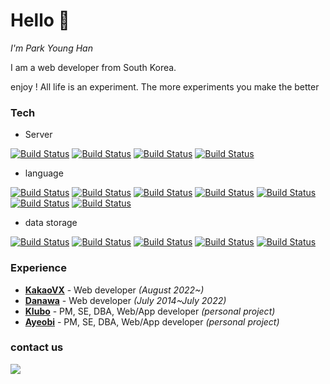 # Hello 👋
_I'm Park Young Han_

I am a web developer from South Korea.

enjoy ! All life is an experiment. The more experiments you make the better

  

### Tech
- Server

[![Build Status](https://img.shields.io/badge/Ubuntu-E95420?style=for-the-badge&logo=Ubuntu&logoColor=white)](https://travis-ci.org/joemccann/dillinger) [![Build Status](https://img.shields.io/badge/CentOS-262577?style=for-the-badge&logo=CentOS&logoColor=white)](https://travis-ci.org/joemccann/dillinger) [![Build Status](https://img.shields.io/badge/AmazonAWS-232F3E?style=for-the-badge&logo=AmazonAWS&logoColor=white)](https://travis-ci.org/joemccann/dillinger) [![Build Status](https://img.shields.io/badge/Docker-2496ED?style=for-the-badge&logo=Docker&logoColor=white)](https://travis-ci.org/joemccann/dillinger)

 

- language

[![Build Status](https://img.shields.io/badge/HTML5-E34F26?style=for-the-badge&logo=HTML5&logoColor=white)](https://travis-ci.org/joemccann/dillinger)  [![Build Status](https://img.shields.io/badge/CSS3-1572B6?style=for-the-badge&logo=CSS3&logoColor=white)](https://travis-ci.org/joemccann/dillinger) [![Build Status](https://img.shields.io/badge/PHP-777BB4?style=for-the-badge&logo=PHP&logoColor=white)](https://travis-ci.org/joemccann/dillinger) [![Build Status](https://img.shields.io/badge/Javascript-F7DF1E?style=for-the-badge&logo=JavaScript&logoColor=white)](https://travis-ci.org/joemccann/dillinger)  [![Build Status](https://img.shields.io/badge/SpringBoot-6DB33F?style=for-the-badge&logo=SpringBoot&logoColor=white)](https://travis-ci.org/joemccann/dillinger)
 [![Build Status](https://img.shields.io/badge/Python-3776AB?style=for-the-badge&logo=PYTHON&logoColor=white)](httups://travis-ci.org/joemccann/dillinger) [![Build Status](https://img.shields.io/badge/Android-3DDC84?style=for-the-badge&logo=Android&logoColor=white)](https://travis-ci.org/joemccann/dillinger)

- data storage

[![Build Status](https://img.shields.io/badge/MySQL-4479A1?style=for-the-badge&logo=MySQL&logoColor=white)](https://travis-ci.org/joemccann/dillinger) [![Build Status](https://img.shields.io/badge/MariaDB-003545?style=for-the-badge&logo=MariaDB&logoColor=white)](https://travis-ci.org/joemccann/dillinger) [![Build Status](https://img.shields.io/badge/Oracle-F80000?style=for-the-badge&logo=Oracle&logoColor=white)](https://travis-ci.org/joemccann/dillinger) [![Build Status](https://img.shields.io/badge/Redis-DC382D?style=for-the-badge&logo=Redis&logoColor=white)](https://travis-ci.org/joemccann/dillinger) [![Build Status](https://img.shields.io/badge/RabbitMQ-FF6600?style=for-the-badge&logo=RabbitMQ&logoColor=white)](https://travis-ci.org/joemccann/dillinger)

### Experience
- <a href='https://kakaovx.com'>**KakaoVX**</a> - Web developer *(August 2022~)*
- <a href='https://danawa.com'>**Danawa**</a> - Web developer *(July 2014~July 2022)*
- <a href='https://kluboapp.com'>**Klubo**</a> - PM, SE, DBA, Web/App developer *(personal project)* 
- <a href='https://ayeobi.com'>**Ayeobi**</a> - PM, SE, DBA, Web/App developer *(personal project)*


### contact us
<a href="mailto:younghan1991@gmail.com" target="_blank"><img src="https://img.shields.io/badge/Gmail-EA4335?style=for-the-badg&logo=Gmail&logoColor=white"/></a>
